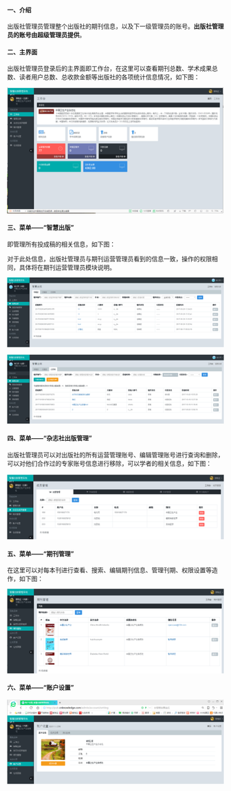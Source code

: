 #### 一、介绍

出版社管理员管理整个出版社的期刊信息，以及下一级管理员的账号。**出版社管理员的账号由超级管理员提供**。

#### 二、主界面

出版社管理员登录后的主界面即工作台，在这里可以查看期刊总数、学术成果总数、读者用户总数、总收款金额等出版社的各项统计信息情况，如下图：

![](/assets/期刊管理员主界面.png)

#### 三、菜单——“智慧出版”

即管理所有投成稿的相关信息，如下图：

对于此处信息，出版社管理员与期刊运营管理员看到的信息一致，操作的权限相同，具体将在期刊运营管理员模块说明。

![](/assets/yunyingzhihuishu.png)

![](/assets/YiLuYongGaoJianXiaZai.png)

#### 四、菜单——“杂志社出版管理”

出版社管理员可以对出版社的所有运营管理账号、编辑管理账号进行查询和删除，可以对他们合作过的专家账号信息进行移除，可以学者的相关信息，如下图：

![](/assets/期刊管理员杂志社成员.png)

#### 五、菜单——“期刊管理”

在这里可以对每本刊进行查看、搜索、编辑期刊信息、管理刊期、权限设置等造作，如下图：

![](/assets/期刊管理员期刊管理.png)

#### 六、菜单——“账户设置”

![](/assets/期刊管理员账号设置.png)

